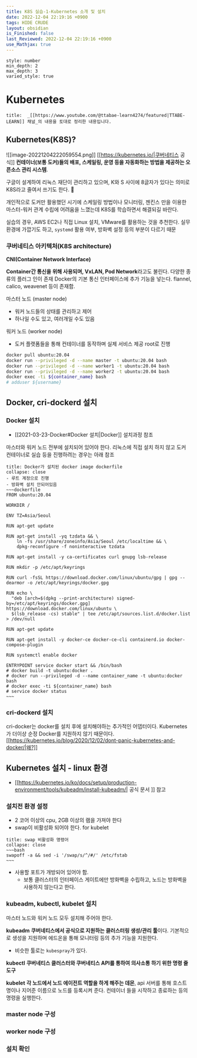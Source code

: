```yaml
---
title: K8S 실습-1-Kubernetes 소개 및 설치
date: 2022-12-04 22:19:16 +0900
tags: HIDE CRUDE 
layout: obsidian
is_Finished: false
last_Reviewed: 2022-12-04 22:19:16 +0900
use_Mathjax: true
---
```


```toc
style: number
min_depth: 2
max_depth: 3
varied_style: true
```
# Kubernetes
```ad-quote
title:  _[[https://www.youtube.com/@ttabae-learn4274/featured|TTABE-LEARN]] 채널_의 내용을 토대로 정리한 내용입니다.
```
## Kubernetes(K8S)?

![[image-20221204222059554.png]]
[[https://kubernetes.io/|쿠버네티스 공식]]
**컨테이너(보통 도커)들의 배포, 스케일링, 운영 등을 자동화하는 방법을 제공하는 오픈소스 관리 시스템**.

구글이 설계하여 리눅스 재단이 관리하고 있으며, K와 S 사이에 8글자가 있다는 의미로 K8S라고 줄여서 쓰기도 한다. 🤔

개인적으로 도커만 활용했던 시기에 스케일링 방법이나 모니터링, 젠킨스 만을 이용한 마스터-워커 관계 수립에 어려움을 느꼈는데 K8S를 학습하면서 해결되길 바란다.

실습의 경우, AWS EC2나 직접 Linux 설치, VMware를 활용하는 것을 추천한다.
실무 환경에 가깝기도 하고, `systemd` 활용 여부, 방화벽 설정 등의 부분이 다르기 때문

### 쿠버네티스 아키텍처(K8S architecture)

**CNI(Container Network Interface)**

**Container간 통신을 위해 사용되며, VxLAN, Pod Network**라고도 불린다. 다양한 종류의 플러그 인이 존재
Docker의 기본 통신 인터페이스에 추가 기능을 넣는다.
flannel, calico, weavenet 등이 존재함.

마스터 노드 (master node)
- 워커 노드들의 상태를 관리하고 제어
- 하나일 수도 있고, 여러개일 수도 있음

워커 노드 (worker node)
- 도커 플랫폼들을 통해 컨테이너를 동작하며 실제 서비스 제공
root로 진행
```bash
docker pull ubuntu:20.04
docker run --privileged -d --name master -t ubuntu:20.04 bash
docker run --privileged -d --name worker1 -t ubuntu:20.04 bash
docker run --privileged -d --name worker2 -t ubuntu:20.04 bash
docker exec -ti ${container_name} bash
# adduser ${username}
```
## Docker, cri-dockerd 설치
### Docker 설치
- [[2021-03-23-Docker#Docker 설치|Docker]] 설치과정 참조

마스터와 워커 노드 전부에 설치되어 있어야 한다.
리눅스에 직접 설치 하지 않고 도커 컨테이너로 실습 등을 진행하려는 경우는 아래 참조
```ad-example
title: Docker가 설치된 docker image dockerfile
collapse: close
- 루트 계정으로 진행
- 방화벽 설치 안되어있음
~~~dockerfile
FROM ubuntu:20.04 

WORKDIR /

ENV TZ=Asia/Seoul

RUN apt-get update 

RUN apt-get install -yq tzdata && \
    ln -fs /usr/share/zoneinfo/Asia/Seoul /etc/localtime && \
    dpkg-reconfigure -f noninteractive tzdata 

RUN apt-get install -y ca-certificates curl gnupg lsb-release  

RUN mkdir -p /etc/apt/keyrings 

RUN curl -fsSL https://download.docker.com/linux/ubuntu/gpg | gpg --dearmor -o /etc/apt/keyrings/docker.gpg 

RUN echo \
  "deb [arch=$(dpkg --print-architecture) signed-by=/etc/apt/keyrings/docker.gpg] https://download.docker.com/linux/ubuntu \
  $(lsb_release -cs) stable" | tee /etc/apt/sources.list.d/docker.list > /dev/null  

RUN apt-get update 

RUN apt-get install -y docker-ce docker-ce-cli containerd.io docker-compose-plugin  

RUN systemctl enable docker

ENTRYPOINT service docker start && /bin/bash
# docker build -t ubuntu:docker .
# docker run --privileged -d --name container_name -t ubuntu:docker bash
# docker exec -ti ${container_name} bash
# service docker status
~~~
```

### cri-dockerd 설치
cri-docker는 docker를 설치 후에 설치해야하는 추가적인 어뎁터이다.
Kubernetes가 더이상 순정 Docker를 지원하지 않기 때문이다. [[https://kubernetes.io/blog/2020/12/02/dont-panic-kubernetes-and-docker/|왜?]]


## Kubernetes 설치 - linux 환경

- [[https://kubernetes.io/ko/docs/setup/production-environment/tools/kubeadm/install-kubeadm/| 공식 문서 ]] 참고

### 설치전 환경 설정
- 2 코어 이상의 cpu, 2GB 이상의 램을 가져야 한다
- swap이 비활성화 되어야 한다.  for kubelet
```ad-example
title: swap 비활성화 명령어
collapse: close
~~~bash
swapoff -a && sed -i '/swap/s/^/#/' /etc/fstab
~~~
```
- 사용할 포트가 개방되어 있어야 함. 
	- 보통 클러스터의 인터페이스 게이트에만 방화벽을 수립하고, 노드는 방화벽을 사용하지 않는다고 한다.

### kubeadm, kubectl, kubelet 설치

마스터 노드와 워커 노드 모두 설치해 주어야 한다.


**kubeadm**
**쿠버네티스에서 공식으로 지원하는 클러스터링 생성/관리 툴**이다. 기본적으로 생성을 지원하며 에드온을 통해 모니터링 등의 추가 기능을 지원한다.
- 비슷한 툴로는 `kubespray`가 있다.

**kubectl**
**쿠버네티스 클러스터와 쿠버네티스 API를 통하여 의사소통 하기 위한 명령 줄 도구** 

**kubelet**
**각 노드에서 노드 에이전트 역할을 하게 해주는 데몬**, api 서버를 통해 호스트명이나 지어준 이름으로 노드를 등록시켜 준다. 컨테이너 들을 시작하고 종료하는 등의 명령을 실행한다.


### master node 구성


### worker node 구성

### 설치 확인



